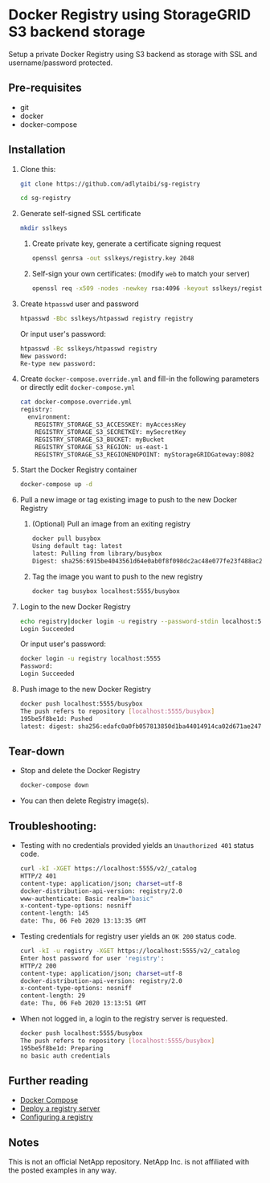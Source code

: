 # Docker Registry using StorageGRID S3 backend storage

Setup a private Docker Registry using S3 backend as storage with SSL and username/password protected.

## Pre-requisites

* git
* docker
* docker-compose

## Installation

1. Clone this:

    ```sh
    git clone https://github.com/adlytaibi/sg-registry
    ```

    ```sh
    cd sg-registry
    ```

2. Generate self-signed SSL certificate

    ```sh
    mkdir sslkeys
    ```

    1. Create private key, generate a certificate signing request

        ```sh
        openssl genrsa -out sslkeys/registry.key 2048
        ```

    2. Self-sign your own certificates: (modify `web` to match your server)

        ```sh
        openssl req -x509 -nodes -newkey rsa:4096 -keyout sslkeys/registry.key -out sslkeys/registry.pem -days 365 -subj "/C=CA/ST=Ontario/L=Toronto/O=Storage/OU=Team/CN=registry"
        ```

3. Create `htpasswd` user and password

   ```sh
   htpasswd -Bbc sslkeys/htpasswd registry registry
   ```

   Or input user's password:

   ```sh
   htpasswd -Bc sslkeys/htpasswd registry
   New password: 
   Re-type new password: 
   ```

4. Create `docker-compose.override.yml` and fill-in the following parameters or directly edit `docker-compose.yml`

   ```sh
   cat docker-compose.override.yml 
   registry:
     environment:
       REGISTRY_STORAGE_S3_ACCESSKEY: myAccessKey
       REGISTRY_STORAGE_S3_SECRETKEY: mySecretKey
       REGISTRY_STORAGE_S3_BUCKET: myBucket
       REGISTRY_STORAGE_S3_REGION: us-east-1
       REGISTRY_STORAGE_S3_REGIONENDPOINT: myStorageGRIDGateway:8082
   ```

5. Start the Docker Registry container

   ```sh
   docker-compose up -d
   ```

6. Pull a new image or tag existing image to push to the new Docker Registry

   1. (Optional) Pull an image from an exiting registry

      ```sh
      docker pull busybox
      Using default tag: latest
      latest: Pulling from library/busybox
      Digest: sha256:6915be4043561d64e0ab0f8f098dc2ac48e077fe23f488ac24b665166898115a
      ```

   2. Tag the image you want to push to the new registry

      ```sh
      docker tag busybox localhost:5555/busybox
      ```
7. Login to the new Docker Registry

   ```sh
   echo registry|docker login -u registry --password-stdin localhost:5555
   Login Succeeded
   ```

   Or input user's password:

   ```sh
   docker login -u registry localhost:5555
   Password: 
   Login Succeeded
   ```

8. Push image to the new Docker Registry

   ```sh
   docker push localhost:5555/busybox
   The push refers to repository [localhost:5555/busybox]
   195be5f8be1d: Pushed 
   latest: digest: sha256:edafc0a0fb057813850d1ba44014914ca02d671ae247107ca70c94db686e7de6 size: 527
   ```

## Tear-down


* Stop and delete the Docker Registry

  ```sh
  docker-compose down
  ```

* You can then delete Registry image(s).

## Troubleshooting:

* Testing with no credentials provided yields an `Unauthorized 401` status code.

  ```sh
  curl -kI -XGET https://localhost:5555/v2/_catalog
  HTTP/2 401 
  content-type: application/json; charset=utf-8
  docker-distribution-api-version: registry/2.0
  www-authenticate: Basic realm="basic"
  x-content-type-options: nosniff
  content-length: 145
  date: Thu, 06 Feb 2020 13:13:35 GMT
  ```

* Testing credentials for registry user yields an `OK 200` status code.

  ```sh
  curl -kI -u registry -XGET https://localhost:5555/v2/_catalog
  Enter host password for user 'registry':
  HTTP/2 200 
  content-type: application/json; charset=utf-8
  docker-distribution-api-version: registry/2.0
  x-content-type-options: nosniff
  content-length: 29
  date: Thu, 06 Feb 2020 13:13:51 GMT
  ```

* When not logged in, a login to the registry server is requested.

  ```sh
  docker push localhost:5555/busybox
  The push refers to repository [localhost:5555/busybox]
  195be5f8be1d: Preparing 
  no basic auth credentials
  ```

## Further reading
* [Docker Compose](https://docs.docker.com/compose/)
* [Deploy a registry server](https://docs.docker.com/registry/deploying/)
* [Configuring a registry](https://docs.docker.com/registry/configuration/)

## Notes
This is not an official NetApp repository. NetApp Inc. is not affiliated with the posted examples in any way.
